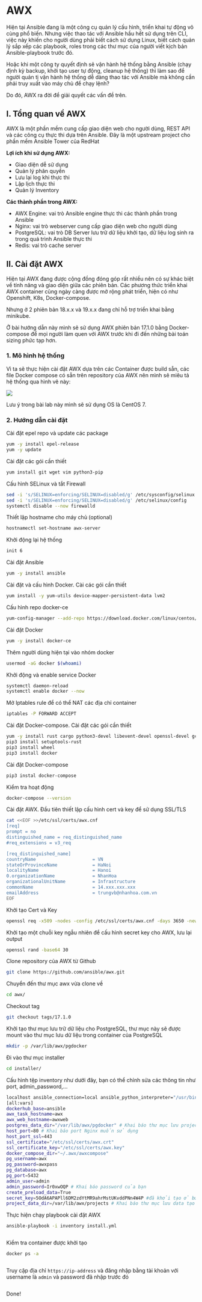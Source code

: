 # AWX

Hiện tại Ansible đang là một công cụ quản lý cấu hình, triển khai tự động vô cùng phổ biến. Nhưng việc thao tác với Ansible hầu hết sử dụng trên CLI, việc này khiến cho người dùng phải biết cách sử dụng Linux, biết cách quản lý sắp xếp các playbook, roles trong các thư mục của người viết kịch bản Ansible-playbook trước đó.

Hoặc khi một công ty quyết định sẽ vận hành hệ thống bằng Ansible (chạy định kỳ backup, khởi tạo user tự động, cleanup hệ thống) thì làm sao để người quản tị vận hành hệ thống dễ dàng thao tác với Ansible mà không cần phải truy xuất vào máy chủ để chạy lệnh?

Do đó, AWX ra đời để giải quyết các vấn đề trên.

## I. Tổng quan về AWX

AWX là một phần mềm cung cấp giao diện web cho người dùng, REST API và các công cụ thực thi dựa trên Ansible. Đây là một upstream project cho phần mềm Ansible Tower của RedHat

**Lợi ích khi sử dụng AWX:**
- Giao diện dễ sử dụng
- Quản lý phân quyền
- Lưu lại log khi thực thi
- Lập lịch thực thi
- Quản lý Inventory

**Các thành phần trong AWX:**
- AWX Engine: vai trò Ansible engine thực thi các thành phần trong Ansible
- Nginx: vai trò webserver cung cấp giao diện web cho người dùng
- PostgreSQL: vai trò DB Server lưu trữ dữ liệu khởi tạo, dữ liệu log sinh ra trong quá trình Ansible thực thi
- Redis: vai trò cache server

## II. Cài đặt AWX

Hiện tại AWX đang được cộng đồng đóng góp rất nhiều nên có sự khác biệt về tính năng và giao diện giữa các phiên bản. Các phương thức triển khai AWX container cũng ngày càng được mở rộng phát triển, hiện có như Openshift, K8s, Docker-compose.

Nhưng ở 2 phiên bản 18.x.x và 19.x.x đang chỉ hỗ trợ triển khai bằng minikube.

Ở bài hướng dẫn này mình sẽ sử dụng AWX phiên bản 17.1.0 bằng Docker-compose để mọi người làm quen với AWX trước khi đi đến những bài toán sizing phức tạp hơn.

### 1. Mô hình hệ thống

Vì ta sẽ thực hiện cài đặt AWX dựa trên các Container được build sẵn, các file Docker compose có sẵn trên repository của AWX nên mình sẽ miêu tả hệ thống qua hình vẽ này:

![](./images/awx-topo-1.png)

Lưu ý trong bài lab này mình sẽ sử dụng OS là CentOS 7.

### 2. Hướng dẫn cài đặt

Cài đặt epel repo và update các package

```sh
yum -y install epel-release
yum -y update
```

Cài đặt các gói cần thiết

```sh
yum install git wget vim python3-pip
```

Cấu hình SELinux và tắt Firewall

```sh
sed -i 's/SELINUX=enforcing/SELINUX=disabled/g' /etc/sysconfig/selinux
sed -i 's/SELINUX=enforcing/SELINUX=disabled/g' /etc/selinux/config
systemctl disable --now firewalld
```

Thiết lập hostname cho máy chủ (optional)

```sh
hostnamectl set-hostname awx-server
```

Khởi động lại hệ thống

```sh
init 6
```

Cài đặt Ansible

```sh
yum -y install ansible
```

Cài đặt và cấu hình Docker. Cài các gói cần thiết

```sh
yum install -y yum-utils device-mapper-persistent-data lvm2
```

Cấu hình repo docker-ce

```sh
yum-config-manager --add-repo https://download.docker.com/linux/centos/docker-ce.repo
```

Cài đặt Docker

```sh
yum -y install docker-ce
```

Thêm người dùng hiện tại vào nhóm docker

```sh
usermod -aG docker $(whoami)
```

Khởi động và enable service Docker

```sh
systemctl daemon-reload
systemctl enable docker --now
```

Mở Iptables rule để có thể NAT các địa chỉ container

```sh
iptables -P FORWARD ACCEPT
```

Cài đặt Docker-compose. Cài đặt các gói cần thiết

```sh
yum -y install rust cargo python3-devel libevent-devel openssl-devel gcc 
pip3 install setuptools-rust 
pip3 install wheel
pip3 install docker
```

Cài đặt Docker-compose

```sh
pip3 instal docker-compose
```

Kiểm tra hoạt động

```sh
docker-compose --version
```

Cài đặt AWX. Đầu tiên thiết lập cấu hình cert và key để sử dụng SSL/TLS

```sh
cat <<EOF >>/etc/ssl/certs/awx.cnf
[req]
prompt = no
distinguished_name = req_distinguished_name
#req_extensions = v3_req

[req_distinguished_name]
countryName                     = VN
stateOrProvinceName             = HaNoi
localityName                    = Hanoi
0.organizationName              = NhanHoa
organizationalUnitName          = Infrastructure
commonName                      = 14.xxx.xxx.xxx
emailAddress                    = trungvb@nhanhoa.com.vn
EOF
```

Khởi tạo Cert và Key

```sh
openssl req -x509 -nodes -config /etc/ssl/certs/awx.cnf -days 3650 -newkey rsa:2048 -keyout /etc/ssl/certs/awx.key -out  /etc/ssl/certs/awx.crt
```

Khởi tạo một chuỗi key ngẫu nhiên để cấu hình secret key cho AWX, lưu lại output

```sh
openssl rand -base64 30
```

Clone repository của AWX từ Github

```sh
git clone https://github.com/ansible/awx.git
```

Chuyển đến thư mục awx vừa clone về 

```sh
cd awx/
```

Checkout tag

```sh
git checkout tags/17.1.0
```

Khởi tạo thư mục lưu trữ dữ liệu cho PostgreSQL, thư mục này sẽ được mount vào thư mục lưu dữ liệu trong container của PostgreSQL

```sh
mkdir -p /var/lib/awx/pgdocker
```

Đi vào thư mục installer

```sh
cd installer/
```

Cấu hình tệp inventory như dưới đây, bạn có thể chỉnh sửa các thông tin như port, admin_password,...

```sh
localhost ansible_connection=local ansible_python_interpreter="/usr/bin/env python3"
[all:vars]
dockerhub_base=ansible
awx_task_hostname=awx
awx_web_hostname=awxweb
postgres_data_dir="/var/lib/awx/pgdocker" # Khai báo thư mục lưu project
host_port=80 # Khai báo port Nginx muốn sử dụng
host_port_ssl=443
ssl_certificate="/etc/ssl/certs/awx.crt"
ssl_certificate_key="/etc/ssl/certs/awx.key"
docker_compose_dir="~/.awx/awxcompose"
pg_username=awx
pg_password=awxpass
pg_database=awx
pg_port=5432
admin_user=admin
admin_password=Ir0xwOQP # Khai báo password của bạn
create_preload_data=True
secret_key=5OdA6APAPll6DM2zdYtMR9ahrMstUKvddPNn4W4P #đã khởi tạo ở bước 3
project_data_dir=/var/lib/awx/projects # Khai báo thư mục lưu data tạo ở bước 7
```

Thực hiện chạy playbook cài đặt AWX

```sh
ansible-playbook -i inventory install.yml
```

![]()

Kiểm tra container được khởi tạo

```sh
docker ps -a
```

![]()

Truy cập địa chỉ ```https://ip-address``` và đăng nhập bằng tài khoản với username là ```admin``` và password đã nhập trước đó

![]()

Done! 